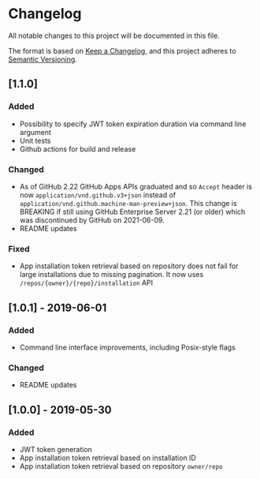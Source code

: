 # Changelog
All notable changes to this project will be documented in this file.

The format is based on [Keep a Changelog](https://keepachangelog.com/en/1.0.0/),
and this project adheres to [Semantic Versioning](https://semver.org/spec/v2.0.0.html).

## [1.1.0]

### Added
- Possibility to specify JWT token expiration duration via command line argument
- Unit tests
- Github actions for build and release

### Changed
- As of GitHub 2.22 GitHub Apps APIs graduated and so `Accept`
  header is now `application/vnd.github.v3+json` instead of `application/vnd.github.machine-man-preview+json`.
  This change is BREAKING if still using GitHub Enterprise Server 2.21 (or older)
  which was discontinued by GitHub on 2021-06-09.
- README updates

### Fixed
- App installation token retrieval based on repository does not fail for large
  installations due to missing pagination. It now uses `/repos/{owner}/{repo}/installation` API


## [1.0.1] - 2019-06-01

### Added
- Command line interface improvements, including Posix-style flags

### Changed
- README updates


## [1.0.0] - 2019-05-30

### Added
- JWT token generation
- App installation token retrieval based on installation ID
- App installation token retrieval based on repository `owner/repo`
